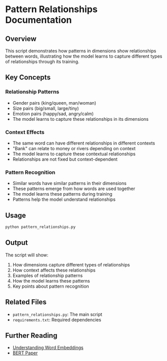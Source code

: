 # Pattern Relationships Documentation

## Overview
This script demonstrates how patterns in dimensions show relationships between words, illustrating how the model learns to capture different types of relationships through its training.

## Key Concepts

### Relationship Patterns
- Gender pairs (king/queen, man/woman)
- Size pairs (big/small, large/tiny)
- Emotion pairs (happy/sad, angry/calm)
- The model learns to capture these relationships in its dimensions

### Context Effects
- The same word can have different relationships in different contexts
- "Bank" can relate to money or rivers depending on context
- The model learns to capture these contextual relationships
- Relationships are not fixed but context-dependent

### Pattern Recognition
- Similar words have similar patterns in their dimensions
- These patterns emerge from how words are used together
- The model learns these patterns during training
- Patterns help the model understand relationships

## Usage
```python
python pattern_relationships.py
```

## Output
The script will show:
1. How dimensions capture different types of relationships
2. How context affects these relationships
3. Examples of relationship patterns
4. How the model learns these patterns
5. Key points about pattern recognition

## Related Files
- `pattern_relationships.py`: The main script
- `requirements.txt`: Required dependencies

## Further Reading
- [Understanding Word Embeddings](https://www.tensorflow.org/tutorials/text/word_embeddings)
- [BERT Paper](https://arxiv.org/abs/1810.04805) 